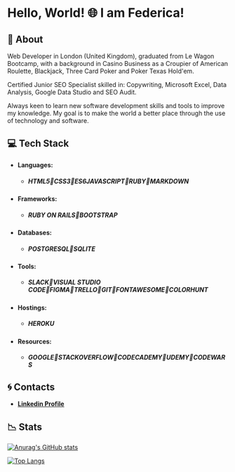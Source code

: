 # Hello, World! 🌐 I am Federica!

## 🔹 About 

Web Developer in London (United Kingdom), graduated from Le Wagon Bootcamp, with a background in Casino Business as a Croupier of American Roulette, Blackjack, Three Card Poker and Poker Texas Hold'em. 

Certified Junior SEO Specialist skilled in: Copywriting, Microsoft Excel, Data Analysis, Google Data Studio and SEO Audit.

Always keen to learn new software development skills and tools to improve my knowledge. My goal is to make the world a better place through the use of technology and software.

## 💻 Tech Stack

* #### Languages:

  * ##### ***HTML5🔹CSS3🔹ES6JAVASCRIPT🔹RUBY🔹MARKDOWN***

* #### Frameworks:

  * ##### ***RUBY ON RAILS🔹BOOTSTRAP***

* #### Databases:

  * ##### ***POSTGRESQL🔹SQLITE***
  
* #### Tools:

  * ##### ***SLACK🔹VISUAL STUDIO CODE🔹FIGMA🔹TRELLO🔹GIT🔹FONTAWESOME🔹COLORHUNT***

* #### Hostings:

  * ##### ***HEROKU***

* #### Resources:

   * #####  ***GOOGLE🔹STACKOVERFLOW🔹CODECADEMY🔹UDEMY🔹CODEWARS*** 

## 🌀 Contacts

 * [**Linkedin Profile**](https://www.linkedin.com/in/federica-rossi-a11071227/)

## 📉 Stats

[![Anurag's GitHub stats](https://github-readme-stats.vercel.app/api?username=FedericaHub)](https://github.com/anuraghazra/github-readme-stats)

[![Top Langs](https://github-readme-stats.vercel.app/api/top-langs/?username=FedericaHub)](https://github.com/anuraghazra/github-readme-stats)
